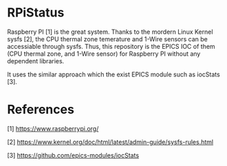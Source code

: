 # RPiStatus

Raspberry PI [1] is the great system. Thanks to the mordern Linux Kernel sysfs [2], the CPU thermal zone temerature and 1-Wire sensors can be accessiable through sysfs. Thus, this repository is the EPICS IOC of them (CPU thermal zone, and 1-Wire sensor) for Raspberry PI without any dependent libraries.

It uses the similar approach which the exist EPICS module such as iocStats [3].


# References

[1] https://www.raspberrypi.org/

[2] https://www.kernel.org/doc/html/latest/admin-guide/sysfs-rules.html

[3] https://github.com/epics-modules/iocStats


